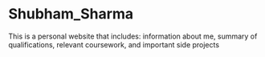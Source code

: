 # Shubham_Sharma
This is a personal website that includes: information about me, summary of qualifications, relevant coursework, and important side projects
